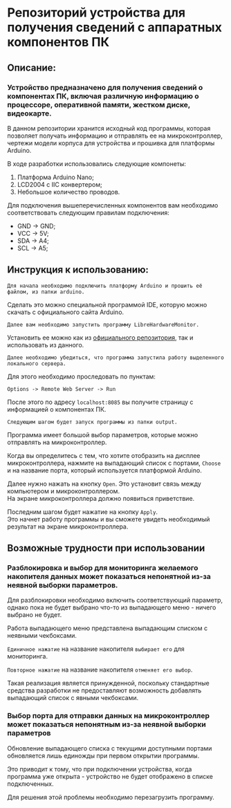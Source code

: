 <h1> Репозиторий устройства для получения сведений с аппаратных компонентов ПК </h1>

## Описание:

### Устройство предназначено для получения сведений о компонентах ПК, включая различную информацию о процессоре, оперативной памяти, жестком диске, видеокарте.

В данном репозитории хранится исходный код программы, которая позволяет получать информацию и отправлять ее на микроконтроллер, чертежи модели корпуса для устройства и прошивка для платформы Arduino.

В ходе разработки использовались следующие компонеты:

1. Платформа Arduino Nano;
2. LCD2004 с IIC конвертером;
3. Небольшое количество проводов.

Для подключения вышеперечисленных компонентов вам необходимо соответствовать следующим правилам подключения: 

- GND -> GND;
- VCC -> 5V;
- SDA -> A4;
- SCL -> A5;

## Инструкция к использованию:

    Для начала необходимо подключить платформу Arduino и прошить её файлом, из папки arduino. 
    
Сделать это можно специальной программой IDE, которую можно скачать с официального сайта Arduino.

    Далее вам необходимо запустить программу LibreHardwareMonitor.

Установить ее можно как из [официального репозитория](https://github.com/LibreHardwareMonitor/LibreHardwareMonitor), так и использовать из данного.

    Далее необходимо убедиться, что программа запустила работу выделенного локального сервера.

Для этого необходимо проследовать по пунктам:

    Options -> Remote Web Server -> Run

После этого по адресу `localhost:8085` вы получите страницу с информацией о компонентах ПК.

    Следующим шагом будет запуск программы из папки output.

Программа имеет большой выбор параметров, которые можно отправлять на микроконтроллер.

Когда вы определитесь с тем, что хотите отобразить на дисплее микроконтроллера, нажмите на выпадающий список с портами, `Choose` и на название порта, который используется платформой Arduino.

Далее нужно нажать на кнопку `Open`. Это установит связь между компьютером и микроконтроллером. <br/> 
На экране микроконтроллера должно появиться приветствие.

Последним шагом будет нажатие на кнопку `Apply`. <br/>
Это начнет работу программы и вы сможете увидеть необходимый результат на экране микроконтроллера.

## Возможные трудности при использовании

### Разблокировка и выбор для мониторинга желаемого накопителя данных может показаться непонятной из-за неявной выборки параметров.

Для разблокировки необходимо включить соответствующий параметр, однако пока не будет выбрано что-то из выпадающего меню - ничего выбрано не будет.

Работа выпадающего меню представлена выпадающим списком с неявными чекбоксами. <br/>

`Единичное нажатие` на название накопителя `выбирает его` для мониторинга. <br/>

`Повторное нажатие` на название накопителя `отменяет его выбор`.

Такая реализация является принужденной, поскольку стандартные средства разработки не предоставляют возможность добавлять выпадающий список с явными чекбоксами.

### Выбор порта для отправки данных на микроконтроллер может показаться непонятным из-за неявной выборки параметров

Обновление выпадающего списка с текущими доступными портами обновляется лишь единожды при первом открытии программы.

Это приводит к тому, что при подключении устройства, когда программа уже открыта - устройство не будет отображено в списке подключенных.

Для решения этой проблемы необходимо перезагрузить программу.